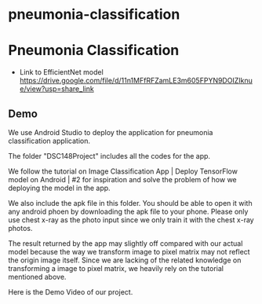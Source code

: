 # pneumonia-classification

# Pneumonia Classification

- Link to EfficientNet model https://drive.google.com/file/d/11n1MFfRFZamLE3m605FPYN9DOIZIknue/view?usp=share_link

## Demo

We use Android Studio to deploy the application for pneumonia classification application.

The folder "DSC148Project" includes all the codes for the app.

We follow the tutorial on Image Classification App | Deploy TensorFlow model on Android | #2 for inspiration and solve the problem of how we deploying the model in the app.

We also include the apk file in this folder. You should be able to open it with any android phoen by downloading the apk file to your phone. Please only use chest x-ray as the photo input since we only train it with the chest x-ray photos.

The result returned by the app may slightly off compared with our actual model because the way we transform image to pixel matrix may not reflect the origin image itself. Since we are lacking of the related knowledge on transforming a image to pixel matrix, we heavily rely on the tutorial mentioned above.

Here is the Demo Video of our project.
